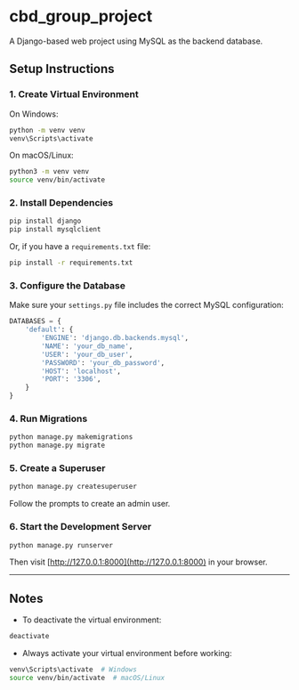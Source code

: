 # cbd_group_project

A Django-based web project using MySQL as the backend database.

## Setup Instructions

### 1. Create Virtual Environment

On Windows:
```bash
python -m venv venv
venv\Scripts\activate
```

On macOS/Linux:
```bash
python3 -m venv venv
source venv/bin/activate
```

### 2. Install Dependencies

```bash
pip install django
pip install mysqlclient
```

Or, if you have a `requirements.txt` file:
```bash
pip install -r requirements.txt
```

### 3. Configure the Database

Make sure your `settings.py` file includes the correct MySQL configuration:

```python
DATABASES = {
    'default': {
        'ENGINE': 'django.db.backends.mysql',
        'NAME': 'your_db_name',
        'USER': 'your_db_user',
        'PASSWORD': 'your_db_password',
        'HOST': 'localhost',
        'PORT': '3306',
    }
}
```

### 4. Run Migrations

```bash
python manage.py makemigrations
python manage.py migrate
```

### 5. Create a Superuser

```bash
python manage.py createsuperuser
```

Follow the prompts to create an admin user.

### 6. Start the Development Server

```bash
python manage.py runserver
```

Then visit [http://127.0.0.1:8000](http://127.0.0.1:8000) in your browser.

---

## Notes

- To deactivate the virtual environment:
```bash
deactivate
```

- Always activate your virtual environment before working:
```bash
venv\Scripts\activate  # Windows
source venv/bin/activate  # macOS/Linux
```

